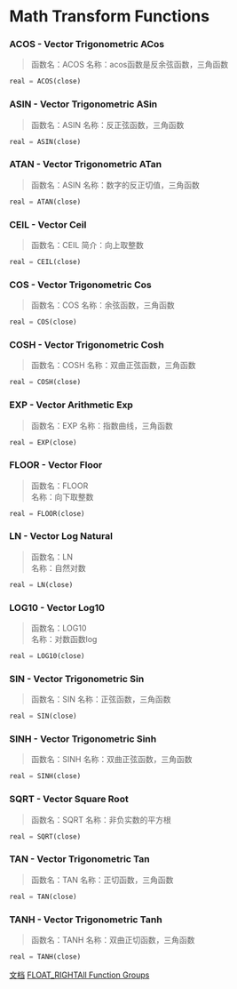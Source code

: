 # Math Transform Functions
### ACOS - Vector Trigonometric ACos
> 函数名：ACOS 
名称：acos函数是反余弦函数，三角函数   
  
  
```python
real = ACOS(close)
```

### ASIN - Vector Trigonometric ASin
> 函数名：ASIN 
名称：反正弦函数，三角函数
  
```python
real = ASIN(close)
```

### ATAN - Vector Trigonometric ATan
> 函数名：ASIN 
名称：数字的反正切值，三角函数

```python
real = ATAN(close)
```

### CEIL - Vector Ceil
> 函数名：CEIL 
简介：向上取整数

```python
real = CEIL(close)
```

### COS - Vector Trigonometric Cos
> 函数名：COS 
名称：余弦函数，三角函数
```python
real = COS(close)
```

### COSH - Vector Trigonometric Cosh
> 函数名：COSH 
名称：双曲正弦函数，三角函数
```python
real = COSH(close)
```

### EXP - Vector Arithmetic Exp
> 函数名：EXP 
名称：指数曲线，三角函数

```python
real = EXP(close)
```

### FLOOR - Vector Floor
> 函数名：FLOOR   
名称：向下取整数

```python
real = FLOOR(close)
```

### LN - Vector Log Natural
> 函数名：LN   
名称：自然对数

```python
real = LN(close)
```

### LOG10 - Vector Log10
> 函数名：LOG10   
名称：对数函数log

```python
real = LOG10(close)
```

### SIN - Vector Trigonometric Sin
> 函数名：SIN 
名称：正弦函数，三角函数
```python
real = SIN(close)
```

### SINH - Vector Trigonometric Sinh
> 函数名：SINH 
名称：双曲正弦函数，三角函数

```python
real = SINH(close)
```

### SQRT - Vector Square Root
> 函数名：SQRT 
名称：非负实数的平方根

```python
real = SQRT(close)
```

### TAN - Vector Trigonometric Tan
> 函数名：TAN 
名称：正切函数，三角函数
```python
real = TAN(close)
```

### TANH - Vector Trigonometric Tanh
> 函数名：TANH 
名称：双曲正切函数，三角函数
```python
real = TANH(close)
```


[文档](../doc_index.md)
[FLOAT_RIGHTAll Function Groups](../funcs.md)
